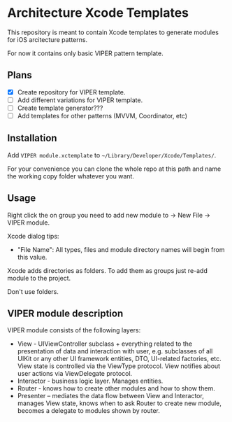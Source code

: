 # Architecture Xcode Templates

This repository is meant to contain Xcode templates to generate modules for iOS arcitecture patterns.

For now it contains only basic VIPER pattern template.

## Plans

- [x] Create repository for VIPER template.
- [ ] Add different variations for VIPER template.
- [ ] Create template generator???
- [ ] Add templates for other patterns (MVVM, Coordinator, etc)

## Installation

Add `VIPER module.xctemplate` to `~/Library/Developer/Xcode/Templates/`.

For your convenience you can clone the whole repo at this path and name the working copy folder whatever you want.

## Usage

Right click the on group you need to add new module to -> New File -> VIPER module.

Xcode dialog tips:
- "File Name": All types, files and module directory names will begin from this value.

Xcode adds directories as folders. To add them as groups just re-add module to the project.

Don't use folders.

## VIPER module description

VIPER module consists of the following layers:
- View - UIViewController subclass + everything related to the presentation of data and interaction with user, e.g. subclasses of all UIKit or any other UI framework entities, DTO, UI-related factories, etc. View state is controlled via the ViewType protocol. View notifies about user actions via ViewDelegate protocol.
- Interactor - business logic layer. Manages entities.
- Router - knows how to create other modules and how to show them.
- Presenter – mediates the data flow between View and Interactor, manages View state, knows when to ask Router to create new module, becomes a delegate to modules shown by router.
